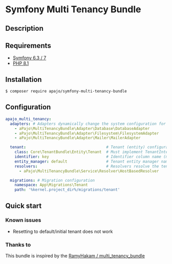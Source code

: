 # Symfony Multi Tenancy Bundle

## Description

## Requirements

- [Symfony 6.3 / 7](https://www.symfony.com/)
- [PHP 8.1](https://www.php.com/)

## Installation

```bash
$ composer require apajo/symfony-multi-tenancy-bundle
```

## Configuration

```yaml
apajo_multi_tenancy:
  adapters: # Adapters dynamically change the system configuration for selected tenant
    - aPajo\MultiTenancyBundle\Adapter\Database\DatabaseAdapter
    - aPajo\MultiTenancyBundle\Adapter\Filesystem\FilesystemAdapter
    - aPajo\MultiTenancyBundle\Adapter\Mailer\MailerAdapter

  tenant:                                   # Tenant (entity) configuration
    class: Core\TenantBundle\Entity\Tenant  # Must implement TenantInterface
    identifier: key                         # Identifier column name (must be unique field)
    entity_manager: default                 # Tenant entity manager name
    resolvers:                              # Resolvers resolve the tenant based on the request
      - aPajo\MultiTenancyBundle\Service\Resolver\HostBasedResolver

  migrations: # Migration configuration
    namespace: App\Migrations\Tenant
    path: '%kernel.project_dir%/migrations/tenant'
```

## Quick start

### Known issues

* Resetting to default/initial tenant does not work

### Thanks to

This bundle is inspired by the [RamyHakam / multi_tenancy_bundle](https://github.com/RamyHakam/multi_tenancy_bundle)
